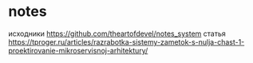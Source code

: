 # notes

исходники https://github.com/theartofdevel/notes_system
статья https://tproger.ru/articles/razrabotka-sistemy-zametok-s-nulja-chast-1-proektirovanie-mikroservisnoj-arhitektury/